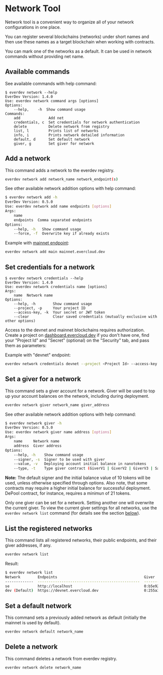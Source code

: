 # Network Tool

Network tool is a convenient way to organize all of your network configurations in one place.

You can register several blockchains (networks) under short names and then use these names as a target blockchain when working with contracts.

You can mark one of the networks as a default. It can be used in network commands without providing net name.

## Available commands

See available commands with help command:

```
$ everdev network --help
EverDev Version: 1.4.0
Use: everdev network command args [options]
Options:
    --help,    -h  Show command usage
Commands:
    add             Add net
    credentials, c  Set credentials for network authentication
    delete          Delete network from registry
    list, l         Prints list of networks
    info, i         Prints network detailed information
    default, d      Set default network
    giver, g        Set giver for network
```

## Add a network

This command adds a network to the everdev registry.

```bash
everdev network add network_name network_endpoint(s)
```

See other available network addition options with help command:

```bash
$ everdev network add -h
EverDev Version: 0.5.0
Use: everdev network add name endpoints [options]
Args:
    name
    endpoints  Comma separated endpoints
Options:
    --help, -h   Show command usage
    --force, -f  Overwrite key if already exists
```

Example with [mainnet endpoint](https://docs.everos.dev/ever-sdk/reference/ever-os-api/networks):

```bash
everdev network add main mainnet.evercloud.dev
```

## Set credentials for a network

```
$ everdev network credentials --help
EverDev Version: 1.4.0
Use: everdev network credentials name [options]
Args:
    name  Network name
Options:
    --help, -h        Show command usage
    --project, -p     Your project ID
    --access-key, -k  Your secret or JWT token
    --clear           Clear saved credentials (mutually exclusive with other options)
```

Access to the devnet and mainnet blockchains requires authorization.\
Create a project on [dashboard.evercloud.dev](https://dashboard.evercloud.dev) if you don't have one, find your "Project Id" and "Secret" (optional) on the "Security" tab, and pass them as parameters:

Example with "devnet" endpoint:

```bash
everdev network credentials devnet --project <Project Id> --access-key <Secret>
```

## Set a giver for a network

This command sets a giver account for a network. Giver will be used to top up your account balances on the network, including during deployment.

```bash
everdev network giver network_name giver_address
```

See other available network addition options with help command:

```bash
$ everdev network giver -h
EverDev Version: 0.5.0
Use: everdev network giver name address [options]
Args:
    name     Network name
    address  Giver address
Options:
    --help, -h    Show command usage
    --signer, -s  Signer to be used with giver
    --value, -v   Deploying account initial balance in nanotokens
    --type, -t    Type giver contract (GiverV1 | GiverV2 | GiverV3 | SafeMultisigWallet | SetcodeMultisigWallet)
```

**Note:** The default signer and the initial balance value of 10 tokens will be used, unless otherwise specified through options. Also note, that some contracts may require a higher initial balance for successful deployment. DePool contract, for instance, requires a minimun of 21 tokens.

Only one giver can be set for a network. Setting another one will overwrite the current giver. To view the current giver settings for all networks, use the `everdev network list` command (for details see the section [below](network-tool.md#list-registered-networks)).

## List the registered networks

This command lists all registered networks, their public endpoints, and their giver addresses, if any.

```bash
everdev network list
```

Result:

```bash
$ everdev network list
Network        Endpoints                                        Giver
-------------  -----------------------------------------------  ------------------------------------------------------------------
se             http://localhost                                 0:b5e9240fc2d2f1ff8cbb1d1dee7fb7cae155e5f6320e585fcc685698994a19a5
dev (Default)  https://devnet.evercloud.dev                     0:255a3ad9dfa8aa4f3481856aafc7d79f47d50205190bd56147138740e9b177f3
```

## Set a default network

This command sets a previously added network as default (initially the mainnet is used by default).

```bash
everdev network default network_name
```

## Delete a network

This command deletes a network from everdev registry.

```bash
everdev network delete network_name
```
